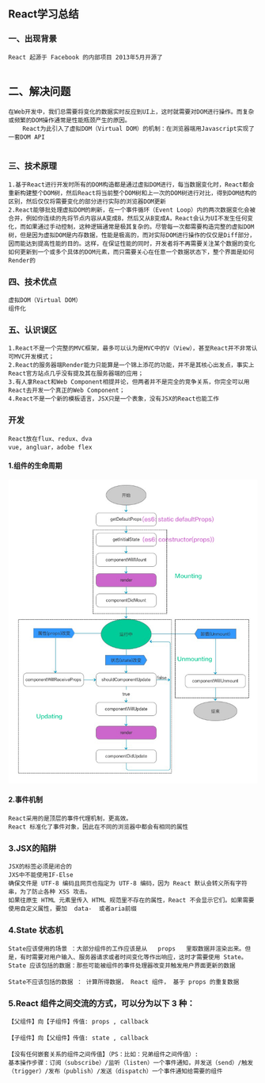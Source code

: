## React学习总结

### 一、出现背景

```
React 起源于 Facebook 的内部项目 2013年5月开源了
	
```

## 二、解决问题

```
在Web开发中，我们总需要将变化的数据实时反应到UI上，这时就需要对DOM进行操作。而复杂或频繁的DOM操作通常是性能瓶颈产生的原因。
	React为此引入了虚拟DOM（Virtual DOM）的机制：在浏览器端用Javascript实现了一套DOM API
	
```
### 三、技术原理

```
1.基于React进行开发时所有的DOM构造都是通过虚拟DOM进行，每当数据变化时，React都会重新构建整个DOM树，然后React将当前整个DOM树和上一次的DOM树进行对比，得到DOM结构的区别，然后仅仅将需要变化的部分进行实际的浏览器DOM更新
2.React能够批处理虚拟DOM的刷新，在一个事件循环（Event Loop）内的两次数据变化会被合并，例如你连续的先将节点内容从A变成B，然后又从B变成A，React会认为UI不发生任何变化，而如果通过手动控制，这种逻辑通常是极其复杂的。尽管每一次都需要构造完整的虚拟DOM树，但是因为虚拟DOM是内存数据，性能是极高的，而对实际DOM进行操作的仅仅是Diff部分，因而能达到提高性能的目的。这样，在保证性能的同时，开发者将不再需要关注某个数据的变化如何更新到一个或多个具体的DOM元素，而只需要关心在任意一个数据状态下，整个界面是如何Render的
```

### 四、技术优点
```
虚拟DOM（Virtual DOM）
组件化
```

### 五、认识误区

```
1.React不是一个完整的MVC框架，最多可以认为是MVC中的V（View），甚至React并不非常认可MVC开发模式；
2.React的服务器端Render能力只能算是一个锦上添花的功能，并不是其核心出发点，事实上React官方站点几乎没有提及其在服务器端的应用；
3.有人拿React和Web Component相提并论，但两者并不是完全的竞争关系，你完全可以用React去开发一个真正的Web Component；
4.React不是一个新的模板语言，JSX只是一个表象，没有JSX的React也能工作
```

### 开发  
```
React放在flux、redux、dva
vue, angluar，adobe flex
```
#### 1.组件的生命周期

![component-lifecycle](images/component-lifecycle.jpg)


#### 2.事件机制 
	React采用的是顶层的事件代理机制，更高效。 
	React 标准化了事件对象，因此在不同的浏览器中都会有相同的属性 
	
### 3.JSX的陷阱 
	JSX的标签必须是闭合的 
	JXS中不能使用IF-Else 
	确保文件是 UTF-8 编码且网页也指定为 UTF-8 编码，因为 React 默认会转义所有字符串，为了防止各种 XSS 攻击。 
	如果往原生 HTML 元素里传入 HTML 规范里不存在的属性，React 不会显示它们。如果需要使用自定义属性，要加  data-  或者aria前缀
	

### 4.State 状态机

	State应该使用的场景 ：大部分组件的工作应该是从   props   里取数据并渲染出来。但是，有时需要对用户输入、服务器请求或者时间变化等作出响应，这时才需要使用 State。 
	State 应该包括的数据：那些可能被组件的事件处理器改变并触发用户界面更新的数据
	
	State不应该包括的数据 ： 计算所得数据， React 组件， 基于 props 的重复数据


### 5.React 组件之间交流的方式，可以分为以下 3 种：

	【父组件】向【子组件】传值: props , callback
	
	【子组件】向【父组件】传值: state , callback
	
	【没有任何嵌套关系的组件之间传值】（PS：比如：兄弟组件之间传值）:
	基本操作步骤：订阅（subscribe）/监听（listen）一个事件通知，并发送（send）/触发（trigger）/发布（publish）/发送（dispatch）一个事件通知给需要的组件